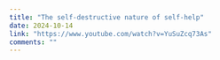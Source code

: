 ```yaml
---
title: "The self-destructive nature of self-help"
date: 2024-10-14
link: "https://www.youtube.com/watch?v=YuSuZcq73As"
comments: ""
---
```


